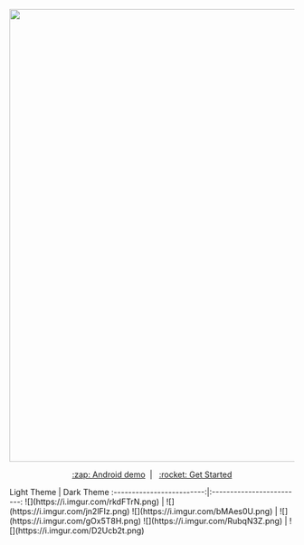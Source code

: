<p align="center">
<img width="800px" src="https://i.imgur.com/P21Hk0u.png">
</p>
<p align="center">
<a href="https://hoverboard-master.firebaseapp.com" align="center">:zap: Android demo</a>&nbsp;&nbsp;|&nbsp;&nbsp;
<a href="#getting-started">:rocket: Get Started</a>
</p>
        Light Theme             |       Dark  Theme
:-------------------------:|:-------------------------:
![](https://i.imgur.com/rkdFTrN.png)  |  ![](https://i.imgur.com/jn2lFIz.png)
![](https://i.imgur.com/bMAes0U.png)  |  ![](https://i.imgur.com/gOx5T8H.png)
![](https://i.imgur.com/RubqN3Z.png)  |  ![](https://i.imgur.com/D2Ucb2t.png)
